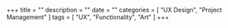 +++
title = ""
description = ""
date = ""
categories = [ "UX Design", "Project Management" ]
tags = [
    "UX",
    "Functionality",
    "Art"
]
+++